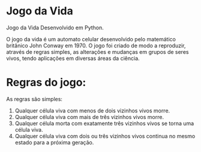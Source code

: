 # Jogo da Vida
Jogo da Vida Desenvolvido em Python.

O jogo da vida é um automato celular desenvolvido pelo matemático britânico John Conway em 1970. O jogo foi criado de modo a reproduzir, através de regras simples, as alterações e mudanças em grupos de seres vivos, tendo aplicações em diversas áreas da ciência.


# Regras do jogo:

As regras são simples: 
1. Qualquer célula viva com menos de dois vizinhos vivos morre.
2. Qualquer célula viva com mais de três vizinhos vivos morre. 
3. Qualquer célula morta com exatamente três vizinhos vivos se torna uma célula viva. 
4. Qualquer célula viva com dois ou três vizinhos vivos continua no mesmo estado para a próxima geração.



